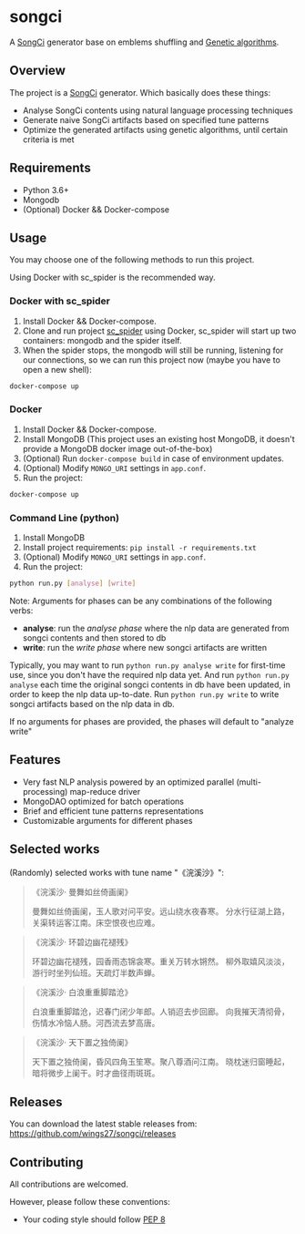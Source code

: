 # songci

A [SongCi](https://en.wikipedia.org/wiki/Ci_(poetry)) generator base on emblems shuffling and [Genetic algorithms](https://en.wikipedia.org/wiki/Genetic_algorithm).

## Overview
The project is a [SongCi](https://en.wikipedia.org/wiki/Ci_(poetry)) generator. Which basically does these things:

* Analyse SongCi contents using natural language processing techniques
* Generate naive SongCi artifacts based on specified tune patterns
* Optimize the generated artifacts using genetic algorithms, until certain criteria is met

## Requirements

* Python 3.6+
* Mongodb
* (Optional) Docker && Docker-compose

## Usage

You may choose one of the following methods to run this project.

Using Docker with sc_spider is the recommended way.

### Docker with sc_spider

1. Install Docker && Docker-compose.
1. Clone and run project [sc_spider](https://github.com/wings27/sc_spider) using Docker, sc_spider will start up two containers: mongodb and the spider itself.
2. When the spider stops, the mongodb will still be running, listening for our connections, so we can run this project now (maybe you have to open a new shell):

```bash
docker-compose up
```

### Docker

1. Install Docker && Docker-compose.
2. Install MongoDB (This project uses an existing host MongoDB, it doesn't provide a MongoDB docker image out-of-the-box)
2. (Optional) Run `docker-compose build` in case of environment updates.
3. (Optional) Modify `MONGO_URI` settings in `app.conf`.
4. Run the project:

```bash
docker-compose up
```

### Command Line (python)

1. Install MongoDB
2. Install project requirements: `pip install -r requirements.txt`
3. (Optional) Modify `MONGO_URI` settings in `app.conf`.
4. Run the project:

```bash
python run.py [analyse] [write]
```

Note: Arguments for phases can be any combinations of the following verbs:

- **analyse**: run the *analyse phase* where the nlp data are generated from songci contents and then stored to db
- **write**: run the *write phase* where new songci artifacts are written

Typically, you may want to run `python run.py analyse write` for first-time use, since you don't have the required nlp data yet.
And run `python run.py analyse` each time the original songci contents in db have been updated, in order to keep the nlp data up-to-date.
Run `python run.py write` to write songci artifacts based on the nlp data in db.

If no arguments for phases are provided, the phases will default to "analyze write"


## Features

* Very fast NLP analysis powered by an optimized parallel (multi-processing) map-reduce driver
* MongoDAO optimized for batch operations
* Brief and efficient tune patterns representations
* Customizable arguments for different phases

## Selected works

(Randomly) selected works with tune name "《浣溪沙》":

>《浣溪沙· 曼舞如丝倚画阑》
>
>曼舞如丝倚画阑，玉人歌对问平安。远山绕水夜春寒。
>分水行征湖上路，关渠转运客江南。床空恨夜也应难。

>《浣溪沙· 环碧边幽花褪残》
>
>环碧边幽花褪残，园香雨态锦衾寒。重关万转水锵然。
>柳外取嬉风淡淡，游行时坐列仙班。天疏灯半数声蝉。

>《浣溪沙· 白浪重重脚踏沧》
>
>白浪重重脚踏沧，迟春门闭少年郎。人销迢去步回廊。
>向我摧天清彻骨，伤情水冷恼人肠。河西流去梦高唐。

>《浣溪沙· 天下置之独倚阑》
>
>天下置之独倚阑，昏风四角玉笙寒。聚八尊酒问江南。
>晓枕迷归窗睡起，暗将微步上阑干。时才曲径雨斑斑。

## Releases

You can download the latest stable releases from: https://github.com/wings27/songci/releases

## Contributing

All contributions are welcomed.

However, please follow these conventions:

* Your coding style should follow [PEP 8](https://www.python.org/dev/peps/pep-0008)
